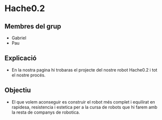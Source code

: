 # Hache0.2

## Membres del grup
- Gabriel
- Pau

## Explicació
- En la nostra pagina hi trobaras el projecte del nostre robot Hache0.2 i tot el nostre procés.
  
## Objectiu
- El que volem aconseguir es construir el robot més complet i equilirat en rapidesa, resistencia i estetica per a la cursa de robots que hi farem amb la resta de companys de robotica.

